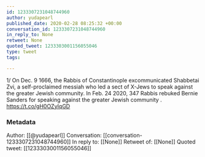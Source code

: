 ```yaml
---
id: 1233307231048744960
author: yudapearl
published_date: 2020-02-28 08:25:32 +00:00
conversation_id: 1233307231048744960
in_reply_to: None
retweet: None
quoted_tweet: 1233303001156055046
type: tweet
tags:

---
```


1/ On Dec. 9 1666, the Rabbis of Constantinople excommunicated Shabbetai Zvi, a self-proclaimed messiah who led a sect of X-Jews to speak against the greater Jewish community. In Feb. 24 2020, 347 Rabbis rebuked Bernie Sanders for speaking against the greater Jewish community . https://t.co/gH0OZyIqGD

### Metadata

Author: [[@yudapearl]]
Conversation: [[conversation-1233307231048744960]]
In reply to: [[None]]
Retweet of: [[None]]
Quoted tweet: [[1233303001156055046]]
